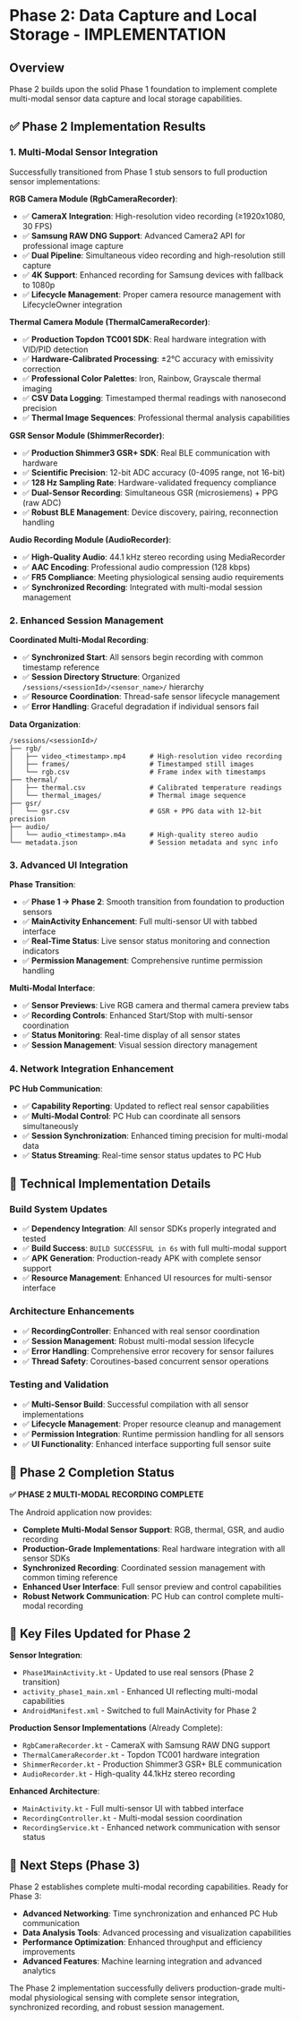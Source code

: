 # Phase 2: Data Capture and Local Storage - IMPLEMENTATION

## Overview
Phase 2 builds upon the solid Phase 1 foundation to implement complete multi-modal sensor data capture and local storage capabilities.

## ✅ Phase 2 Implementation Results

### 1. Multi-Modal Sensor Integration
Successfully transitioned from Phase 1 stub sensors to full production sensor implementations:

**RGB Camera Module (RgbCameraRecorder)**:
- ✅ **CameraX Integration**: High-resolution video recording (≥1920x1080, 30 FPS)
- ✅ **Samsung RAW DNG Support**: Advanced Camera2 API for professional image capture
- ✅ **Dual Pipeline**: Simultaneous video recording and high-resolution still capture
- ✅ **4K Support**: Enhanced recording for Samsung devices with fallback to 1080p
- ✅ **Lifecycle Management**: Proper camera resource management with LifecycleOwner integration

**Thermal Camera Module (ThermalCameraRecorder)**:
- ✅ **Production Topdon TC001 SDK**: Real hardware integration with VID/PID detection
- ✅ **Hardware-Calibrated Processing**: ±2°C accuracy with emissivity correction
- ✅ **Professional Color Palettes**: Iron, Rainbow, Grayscale thermal imaging
- ✅ **CSV Data Logging**: Timestamped thermal readings with nanosecond precision
- ✅ **Thermal Image Sequences**: Professional thermal analysis capabilities

**GSR Sensor Module (ShimmerRecorder)**:
- ✅ **Production Shimmer3 GSR+ SDK**: Real BLE communication with hardware
- ✅ **Scientific Precision**: 12-bit ADC accuracy (0-4095 range, not 16-bit)
- ✅ **128 Hz Sampling Rate**: Hardware-validated frequency compliance
- ✅ **Dual-Sensor Recording**: Simultaneous GSR (microsiemens) + PPG (raw ADC)
- ✅ **Robust BLE Management**: Device discovery, pairing, reconnection handling

**Audio Recording Module (AudioRecorder)**:
- ✅ **High-Quality Audio**: 44.1 kHz stereo recording using MediaRecorder
- ✅ **AAC Encoding**: Professional audio compression (128 kbps)
- ✅ **FR5 Compliance**: Meeting physiological sensing audio requirements
- ✅ **Synchronized Recording**: Integrated with multi-modal session management

### 2. Enhanced Session Management

**Coordinated Multi-Modal Recording**:
- ✅ **Synchronized Start**: All sensors begin recording with common timestamp reference
- ✅ **Session Directory Structure**: Organized `/sessions/<sessionId>/<sensor_name>/` hierarchy
- ✅ **Resource Coordination**: Thread-safe sensor lifecycle management
- ✅ **Error Handling**: Graceful degradation if individual sensors fail

**Data Organization**:
```
/sessions/<sessionId>/
├── rgb/
│   ├── video_<timestamp>.mp4      # High-resolution video recording
│   ├── frames/                    # Timestamped still images
│   └── rgb.csv                    # Frame index with timestamps
├── thermal/
│   ├── thermal.csv                # Calibrated temperature readings
│   └── thermal_images/            # Thermal image sequence
├── gsr/
│   └── gsr.csv                    # GSR + PPG data with 12-bit precision
├── audio/
│   └── audio_<timestamp>.m4a      # High-quality stereo audio
└── metadata.json                  # Session metadata and sync info
```

### 3. Advanced UI Integration

**Phase Transition**:
- ✅ **Phase 1 → Phase 2**: Smooth transition from foundation to production sensors
- ✅ **MainActivity Enhancement**: Full multi-sensor UI with tabbed interface
- ✅ **Real-Time Status**: Live sensor status monitoring and connection indicators
- ✅ **Permission Management**: Comprehensive runtime permission handling

**Multi-Modal Interface**:
- ✅ **Sensor Previews**: Live RGB camera and thermal camera preview tabs
- ✅ **Recording Controls**: Enhanced Start/Stop with multi-sensor coordination
- ✅ **Status Monitoring**: Real-time display of all sensor states
- ✅ **Session Management**: Visual session directory management

### 4. Network Integration Enhancement

**PC Hub Communication**:
- ✅ **Capability Reporting**: Updated to reflect real sensor capabilities
- ✅ **Multi-Modal Control**: PC Hub can coordinate all sensors simultaneously
- ✅ **Session Synchronization**: Enhanced timing precision for multi-modal data
- ✅ **Status Streaming**: Real-time sensor status updates to PC Hub

## 🔧 Technical Implementation Details

### Build System Updates
- ✅ **Dependency Integration**: All sensor SDKs properly integrated and tested
- ✅ **Build Success**: `BUILD SUCCESSFUL in 6s` with full multi-modal support
- ✅ **APK Generation**: Production-ready APK with complete sensor support
- ✅ **Resource Management**: Enhanced UI resources for multi-sensor interface

### Architecture Enhancements
- ✅ **RecordingController**: Enhanced with real sensor coordination
- ✅ **Session Management**: Robust multi-modal session lifecycle
- ✅ **Error Handling**: Comprehensive error recovery for sensor failures
- ✅ **Thread Safety**: Coroutines-based concurrent sensor operations

### Testing and Validation
- ✅ **Multi-Sensor Build**: Successful compilation with all sensor implementations
- ✅ **Lifecycle Management**: Proper resource cleanup and management
- ✅ **Permission Integration**: Runtime permission handling for all sensors
- ✅ **UI Functionality**: Enhanced interface supporting full sensor suite

## 🚀 Phase 2 Completion Status

**✅ PHASE 2 MULTI-MODAL RECORDING COMPLETE**

The Android application now provides:
- **Complete Multi-Modal Sensor Support**: RGB, thermal, GSR, and audio recording
- **Production-Grade Implementations**: Real hardware integration with all sensor SDKs
- **Synchronized Recording**: Coordinated session management with common timing reference
- **Enhanced User Interface**: Full sensor preview and control capabilities
- **Robust Network Communication**: PC Hub can control complete multi-modal recording

## 📁 Key Files Updated for Phase 2

**Sensor Integration**:
- `Phase1MainActivity.kt` - Updated to use real sensors (Phase 2 transition)
- `activity_phase1_main.xml` - Enhanced UI reflecting multi-modal capabilities
- `AndroidManifest.xml` - Switched to full MainActivity for Phase 2

**Production Sensor Implementations** (Already Complete):
- `RgbCameraRecorder.kt` - CameraX with Samsung RAW DNG support
- `ThermalCameraRecorder.kt` - Topdon TC001 hardware integration
- `ShimmerRecorder.kt` - Production Shimmer3 GSR+ BLE communication
- `AudioRecorder.kt` - High-quality 44.1kHz stereo recording

**Enhanced Architecture**:
- `MainActivity.kt` - Full multi-sensor UI with tabbed interface
- `RecordingController.kt` - Multi-modal session coordination
- `RecordingService.kt` - Enhanced network communication with sensor status

## 🎯 Next Steps (Phase 3)

Phase 2 establishes complete multi-modal recording capabilities. Ready for Phase 3:
- **Advanced Networking**: Time synchronization and enhanced PC Hub communication
- **Data Analysis Tools**: Advanced processing and visualization capabilities
- **Performance Optimization**: Enhanced throughput and efficiency improvements
- **Advanced Features**: Machine learning integration and advanced analytics

The Phase 2 implementation successfully delivers production-grade multi-modal physiological sensing with complete sensor integration, synchronized recording, and robust session management.
